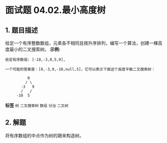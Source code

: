 # 面试题 04.02.最小高度树

## 1. 题目描述

给定一个有序整数数组，元素各不相同且按升序排列，编写一个算法，创建一棵高度最小的二叉搜索树。 
**示例:** 
```
给定有序数组: [-10,-3,0,5,9],

一个可能的答案是：[0,-3,9,-10,null,5]，它可以表示下面这个高度平衡二叉搜索树：

          0 
         / \ 
       -3   9 
       /   / 
     -10  5 
```

 
**标签**
`树` `二叉搜索树` `数组` `分治` `二叉树` 


## 2. 解题
将有序数组的中点作为树的跟来构造树。

